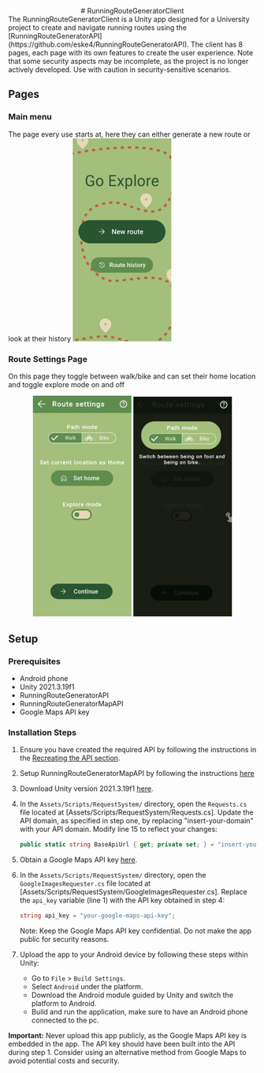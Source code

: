 <div align="center"># RunningRouteGeneratorClient</div>
The RunningRouteGeneratorClient is a Unity app designed for a University project to create and navigate running routes using the [RunningRouteGeneratorAPI](https://github.com/eske4/RunningRouteGeneratorAPI). The client has 8 pages, each page with its own features to create the user experience. Note that some security aspects may be incomplete, as the project is no longer actively developed. Use with caution in security-sensitive scenarios. 

## Pages
### Main menu
The page every use starts at, here they can either generate a new route or look at their history
<img src="https://github.com/eske4/RunningRouteGeneratorClient/blob/main/Images/MainMenu/MainMenu.png" width="200">
### Route Settings Page
On this page they toggle between walk/bike and can set their home location and toggle explore mode on and off
<div align="center">
  <img src="https://github.com/eske4/RunningRouteGeneratorClient/blob/main/Images/RouteSettingsPage/RouteSettingsFilter.png" width="200" />
  <img src="https://github.com/eske4/RunningRouteGeneratorClient/blob/main/Images/RouteSettingsPage/RouteSettingsGuide.png" width="200" /> 
</div>

## Setup
### Prerequisites

- Android phone
- Unity 2021.3.19f1
- RunningRouteGeneratorAPI
- RunningRouteGeneratorMapAPI
- Google Maps API key

### Installation Steps

1. Ensure you have created the required API by following the instructions in the [Recreating the API section](https://github.com/eske4/RunningRouteGeneratorAPI).

2. Setup RunningRouteGeneratorMapAPI by following the instructions [here](https://github.com/eske4/RunningRouteGeneratorMapAPI)

3. Download Unity version 2021.3.19f1 [here](https://unity.com/releases/editor/whats-new/2021.3.19).

4. In the `Assets/Scripts/RequestSystem/` directory, open the `Requests.cs` file located at [Assets/Scripts/RequestSystem/Requests.cs]. Update the API domain, as specified in step one, by replacing "insert-your-domain" with your API domain. Modify line 15 to reflect your changes:

    ```csharp
    public static string BaseApiUrl { get; private set; } = "insert-your-domain";
    ```

5. Obtain a Google Maps API key [here](https://developers.google.com/maps).

6. In the `Assets/Scripts/RequestSystem/` directory, open the `GoogleImagesRequester.cs` file located at [Assets/Scripts/RequestSystem/GoogleImagesRequester.cs]. Replace the `api_key` variable (line 1) with the API key obtained in step 4:

    ```csharp
    string api_key = "your-google-maps-api-key";
    ```

   Note: Keep the Google Maps API key confidential. Do not make the app public for security reasons.

7. Upload the app to your Android device by following these steps within Unity:
   - Go to `File` > `Build Settings`.
   - Select `Android` under the platform.
   - Download the Android module guided by Unity and switch the platform to Android.
   - Build and run the application, make sure to have an Android phone connected to the pc.

**Important:** Never upload this app publicly, as the Google Maps API key is embedded in the app. The API key should have been built into the API during step 1. Consider using an alternative method from Google Maps to avoid potential costs and security.
